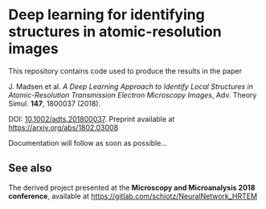 # Deep learning for identifying structures in atomic-resolution images

This repository contains code used to produce the results in the paper

J. Madsen et al. *A Deep Learning Approach to Identify Local
Structures in Atomic-Resolution Transmission Electron Microscopy Images*, Adv. Theory Simul. **147**, 1800037 (2018).

DOI: [10.1002/adts.201800037](https://doi.org/10.1002/adts.201800037).  Preprint available at https://arxiv.org/abs/1802.03008

Documentation will follow as soon as possible...



## See also

The derived project presented at the **Microscopy and Microanalysis
2018 conference**, available at
https://gitlab.com/schiotz/NeuralNetwork_HRTEM

